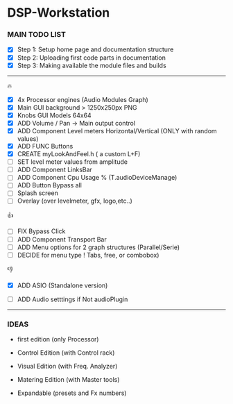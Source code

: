 # DSP-Workstation

### MAIN TODO LIST
- [x] Step 1: Setup home page and documentation structure
- [x] Step 2: Uploading first code parts in documentation
- [x] Step 3: Making available the module files and builds

---

:fire:

- [x] 4x Processor engines (Audio Modules Graph)
- [x] Main GUI background > 1250x250px PNG
- [x] Knobs GUI Models 64x64
- [x] ADD Volume / Pan -> Main output control
- [x] ADD Component Level meters Horizontal/Vertical (ONLY with random values)
- [x] ADD FUNC Buttons
- [x] CREATE myLookAndFeel.h ( a custom L+F)
- [ ] SET level meter values from amplitude
- [ ] ADD Component LinksBar
- [ ] ADD Component Cpu Usage % (T.audioDeviceManage)
- [ ] ADD Button Bypass all
- [ ] Splash screen
- [ ] Overlay (over levelmeter, gfx, logo,etc..)

:+1:
- [ ] FIX Bypass Click
- [ ] ADD Component Transport Bar
- [ ] ADD Menu options for 2 graph structures (Parallel/Serie)
- [ ] DECIDE for menu type ! Tabs, free, or combobox)

:-1:
- [x] ADD ASIO (Standalone version)
- [ ] ADD Audio setttings if Not audioPlugin




---

### IDEAS

* first edition (only Processor)
* Control Edition (with Control rack)
* Visual Edition (with Freq. Analyzer)
* Matering Edition (with Master tools)

* Expandable (presets and Fx numbers)

